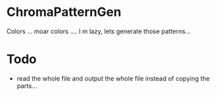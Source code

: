 # ChromaPatternGen
Colors ... moar colors .... I m lazy, lets generate those patterns...

# Todo
+ read the whole file and output the whole file instead of copying the parts...
